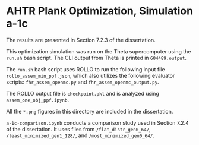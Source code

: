 # AHTR Plank Optimization, Simulation a-1c

The results are presented in Section 7.2.3 of the dissertation. 

This optimization simulation was run on the Theta supercomputer using the `run.sh` bash script. 
The CLI output from Theta is printed in `604489.output`. 

The `run.sh` bash script uses ROLLO to run the following input file `rollo_assem_min_ppf.json`, which also utilizes the following evaluator scripts:  `fhr_assem_openmc.py` and `fhr_assem_openmc_output.py`.

The ROLLO output file is `checkpoint.pkl` and is analyzed using `assem_one_obj_ppf.ipynb`.

All the `*.png` figures in this directory are included in the dissertation.  

`a-1c-comparison.ipynb` conducts a comparison study used in Section 7.2.4 of the dissertation. It uses files from `/flat_distr_gen0_64/`, `/least_minimized_gen1_128/`, and `/most_minimized_gen0_64/`. 